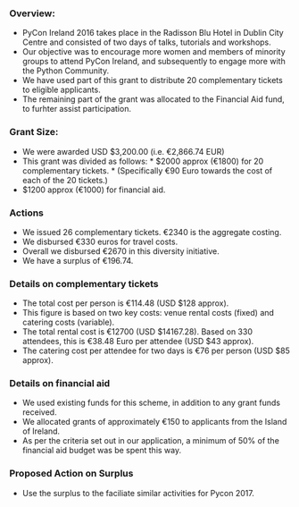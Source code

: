
### Overview: 
* PyCon Ireland 2016 takes place in the Radisson Blu Hotel in Dublin City Centre and consisted of two days of talks, tutorials and workshops.  
* Our objective was to encourage more women and members of minority groups to attend PyCon Ireland, and subsequently to engage more with the Python Community. 
* We have used part of this grant to distribute 20 complementary tickets to eligible applicants.
* The remaining part of the grant was allocated to the Financial Aid fund, to furhter assist participation.


### Grant Size: 
* We were awarded USD $3,200.00  (i.e. €2,866.74 EUR)
* This grant was divided as follows:
       *  $2000 approx (€1800) for 20 complementary tickets.
       * (Specifically €90 Euro towards the cost of each of the 20 tickets.)
* $1200 approx (€1000) for financial aid.

### Actions
* We issued 26 complementary tickets. €2340 is the aggregate costing.
* We disbursed €330 euros for travel costs.
* Overall we disbursed €2670 in this diversity initiative.
* We have a surplus of €196.74.

### Details on complementary tickets 
 * The total cost per person is €114.48 (USD $128 approx).
 * This figure is based on two key costs: venue rental costs (fixed) and catering costs (variable).
 * The total rental cost is €12700 (USD $14167.28). Based on 330 attendees, this is €38.48 Euro per attendee (USD $43 approx).
 * The catering cost per attendee for two days is €76 per person (USD $85 approx).

### Details on financial aid
 * We used existing funds for this scheme, in addition to any grant funds received.
 * We allocated grants of approximately €150 to applicants from the Island of Ireland. 
 * As per the criteria set out in our application, a minimum of 50% of the financial aid budget was be spent this way.


### Proposed Action on Surplus
 * Use the surplus to the faciliate similar activities for Pycon 2017.
